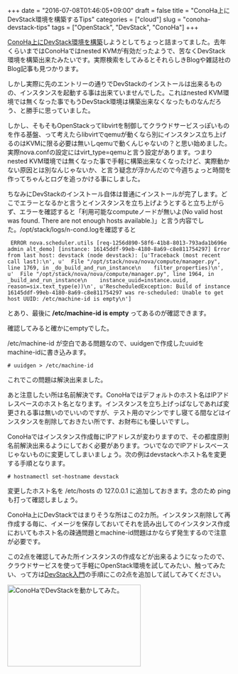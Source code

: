 +++
date = "2016-07-08T01:46:05+09:00"
draft = false
title = "ConoHa上にDevStack環境を構築するTips"
categories = ["cloud"]
slug = "conoha-devstack-tips"
tags = ["OpenStack", "DevStack", "ConoHa"]
+++

<a href="http://keruru.net/2016/04/17/conoha%e3%81%abdevstack%e7%92%b0%e5%a2%83%e3%82%92%e6%a7%8b%e7%af%89/">ConoHa上にDevStack環境を構築</a>しようとしてちょっと詰まってました。去年くらいまではConoHaではnested KVMが有効だったようで、苦なくDevStack環境を構築出来たみたいです。実際検索をしてみるとそれらしきBlogや雑誌社のBlog記事も見つかります。

しかし実際に先のエントリーの通りでDevStackのインストールは出来るものの、インスタンスを起動する事は出来ていませんでした。これはnested KVM環境では無くなった事でもうDevStack環境は構築出来なくなったものなんだろう、と勝手に思っていました。

しかし、そもそもOpenStackってlibvirtを制御してクラウドサービスっぽいものを作る基盤、って考えたらlibvirtでqemuが動くなら別にインスタンス立ち上げるのはKVMに限る必要は無いしqemuで動くんじゃないの？と思い始めました。実際nova.confの設定にはvirt_type=qemuと言う設定があります。つまりnested KVM環境では無くなった事で手軽に構築出来なくなったけど、実際動かない原因とは別なんじゃないか、と言う疑念が浮かんだので今週ちょっと時間を作ってちゃんとログを追っかける事にしました。

<!--more-->

ちなみにDevStackのインストール自体は普通にインストールが完了します。どこでエラーとなるかと言うとインスタンスを立ち上げようとすると立ち上がらず、エラーを確認すると「利用可能なcomputeノードが無いよ(No valid host was found. There are not enough hosts available.)」と言う内容でした。/opt/stack/logs/n-cond.logを確認すると

```
 ERROR nova.scheduler.utils [req-1256d890-58f6-41b8-8013-793ada1b696e admin alt_demo] [instance: 16145ddf-99eb-4180-8a69-c8e811754297] Error from last host: devstack (node devstack): [u'Traceback (most recent call last):\n', u'  File "/opt/stack/nova/nova/compute/manager.py", line 1769, in _do_build_and_run_instance\n    filter_properties)\n', u'  File "/opt/stack/nova/nova/compute/manager.py", line 1964, in _build_and_run_instance\n    instance_uuid=instance.uuid, reason=six.text_type(e))\n', u'RescheduledException: Build of instance 16145ddf-99eb-4180-8a69-c8e811754297 was re-scheduled: Unable to get host UUID: /etc/machine-id is empty\n']
```

とあり、最後に<strong> /etc/machine-id is empty </strong>ってあるのが確認できます。

確認してみると確かにemptyでした。

/etc/machine-id が空白である問題なので、uuidgenで作成したuuidをmachine-idに書き込みます。

```
# uuidgen > /etc/machine-id
```

これでこの問題は解決出来ました。

あと注意したい所は名前解決です。ConoHaではデフォルトのホスト名はIPアドレスベースのホスト名となります。インスタンスを立ち上げっぱなしであれば変更される事は無いのでいいのですが、テスト用のマシンですし寝てる間などはインスタンスを削除しておきたい所です、お財布にも優しいですし。

ConoHaではインスタンス作成毎にIPアドレスが変わりますので、その都度原則名前解決出来るようにしておく必要があります。ついでなのでIPアドレスベースじゃないものに変更してしまいましょう。次の例はdevstackへホスト名を変更する手順となります。

```
# hostnamectl set-hostname devstack
```

変更したホスト名を /etc/hosts の 127.0.0.1 に追加しておきます。念のため ping も打って確認しましょう。

ConoHa上にDevStackではまりそうな所はこの2カ所。インスタンス削除して再作成する毎に、イメージを保存しておいてそれを読み出してのインスタンス作成においてもホスト名の疎通問題とmachine-id問題はかならず発生するので注意が必要です。

この2点を確認してみた所インスタンスの作成などが出来るようになったので、クラウドサービスを使って手軽にOpenStack環境を試してみたい、触ってみたい、って方は<a href="https://github.com/rafiror/openstack/wiki/Devstack%E5%85%A5%E9%96%80">DevStack入門</a>の手順にこの2点を追加して試してみてください。

<a href="/images/2016/07/devstack-ok.png"><img src="/images/2016/07/devstack-ok-300x184.png" alt="ConoHaでDevStackを動かしてみた。" width="300" height="184" class="aligncenter size-medium wp-image-2727" /></a>
